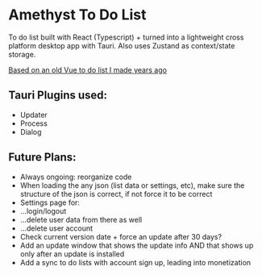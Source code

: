 # Amethyst To Do List
To do list built with React (Typescript) + turned into a lightweight cross platform desktop app with Tauri. Also uses Zustand as context/state storage.

[Based on an old Vue to do list I made years ago](https://codepen.io/wrawasia/pen/poJjgJd)

## Tauri Plugins used:
- Updater
- Process
- Dialog

## Future Plans:
- Always ongoing: reorganize code
- When loading the any json (list data or settings, etc), make sure the structure of the json is correct, if not force it to be correct
- Settings page for:
- ...login/logout
- ...delete user data from there as well
- ...delete user account
- Check current version date + force an update after 30 days?
- Add an update window that shows the update info AND that shows up only after an update is installed
- Add a sync to do lists with account sign up, leading into monetization